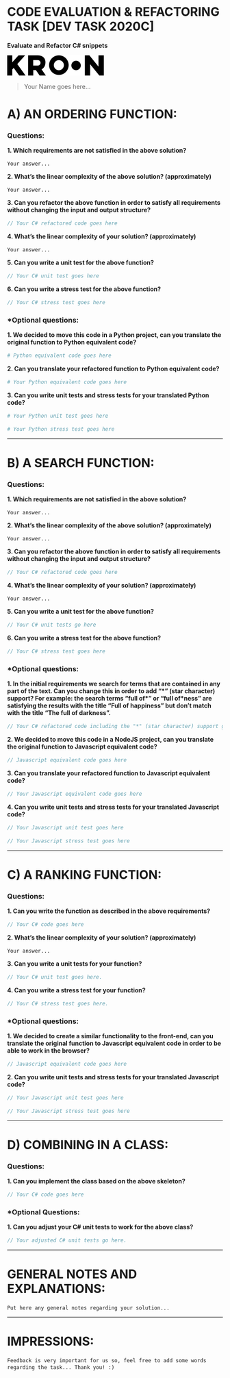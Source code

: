 # CODE EVALUATION & REFACTORING TASK [DEV TASK 2020C]
**Evaluate and Refactor C# snippets**

[![Kroon](kroon.svg)](https://kroonstudio.com/)

> Your Name goes here...

# A) AN ORDERING FUNCTION:
### Questions:
**1. Which requirements are not satisfied in the above solution?**
```
Your answer...
```
**2. What’s the linear complexity of the above solution? (approximately)**
```
Your answer...
```
**3. Can you refactor the above function in order to satisfy all requirements without changing the input and output structure?**
```csharp
// Your C# refactored code goes here
```
**4. What’s the linear complexity of your solution? (approximately)**
```
Your answer...
```
**5. Can you write a unit test for the above function?**
```csharp
// Your C# unit test goes here
```
**6. Can you write a stress test for the above function?**
```csharp
// Your C# stress test goes here
```
### *Optional questions:
**1. We decided to move this code in a Python project, can you translate the original function to Python equivalent code?**
```python
# Python equivalent code goes here
```
**2. Can you translate your refactored function to Python equivalent code?**
```python
# Your Python equivalent code goes here
```
**3. Can you write unit tests and stress tests for your translated Python code?**
```python
# Your Python unit test goes here
```
```python
# Your Python stress test goes here
```

---

# B) A SEARCH FUNCTION:
### Questions:
**1. Which requirements are not satisfied in the above solution?**
```
Your answer...
```
**2. What’s the linear complexity of the above solution? (approximately)**
```
Your answer...
```
**3. Can you refactor the above function in order to satisfy all requirements without changing the input and output structure?**
```csharp
// Your C# refactored code goes here
```
**4. What’s the linear complexity of your solution? (approximately)**
```
Your answer...
```
**5. Can you write a unit test for the above function?**
```csharp
// Your C# unit tests go here
```
**6. Can you write a stress test for the above function?**
```csharp
// Your C# stress test goes here
```
### *Optional questions:
**1. In the initial requirements we search for terms that are contained in any part of the text. Can you change this in order to add “\*” (star character) support? For example: the search terms “full of\*” or “full of\*ness” are satisfying the results with the title “Full of happiness” but don’t match with the title “The full of darkness”.**
```csharp
// Your C# refactored code including the "*" (star character) support goes here
```
**2. We decided to move this code in a NodeJS project, can you translate the original function to Javascript equivalent code?**
```javascript
// Javascript equivalent code goes here
```
**3. Can you translate your refactored function to Javascript equivalent code?**
```javascript
// Your Javascript equivalent code goes here
```
**4. Can you write unit tests and stress tests for your translated Javascript code?**
```javascript
// Your Javascript unit test goes here
```
```javascript
// Your Javascript stress test goes here
```

---

# C) A RANKING FUNCTION:
### Questions:

**1. Can you write the function as described in the above requirements?**
```csharp
// Your C# code goes here
```
**2. What’s the linear complexity of your solution? (approximately)**
```
Your answer...
```
**3. Can you write a unit tests for your function?**
```csharp
// Your C# unit test goes here.
```
**4. Can you write a stress test for your function?**
```csharp
// Your C# stress test goes here.
```
### *Optional questions:
**1. We decided to create a similar functionality to the front-end, can you translate the original function to Javascript equivalent code in order to be able to work in the browser?**
```javascript
// Javascript equivalent code goes here
```
**2. Can you write unit tests and stress tests for your translated Javascript code?**
```javascript
// Your Javascript unit test goes here
```
```javascript
// Your Javascript stress test goes here
```

---

# D) COMBINING IN A CLASS:
### Questions:
**1. Can you implement the class based on the above skeleton?**
```csharp
// Your C# code goes here
```
### *Optional Questions:
**1. Can you adjust your C# unit tests to work for the above class?**
```csharp
// Your adjusted C# unit tests go here.
```

---

# GENERAL NOTES AND EXPLANATIONS:
```
Put here any general notes regarding your solution...
```

---

# IMPRESSIONS:
```
Feedback is very important for us so, feel free to add some words regarding the task... Thank you! :)
```